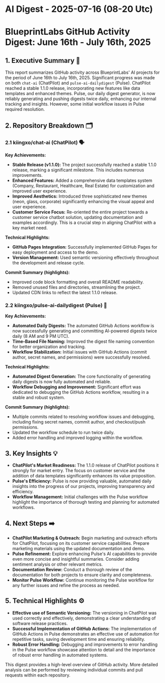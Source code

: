 # AI Digest - 2025-07-16 (08-20 Utc)

# BlueprintLabs GitHub Activity Digest: June 16th - July 16th, 2025

## 1. Executive Summary 🚀

This report summarizes GitHub activity across BlueprintLabs' AI projects for the period of June 16th to July 16th, 2025.  Significant progress was made on both `chat-ai` (ChatPilot) and `pulse-ai-dailydigest` (Pulse).  ChatPilot reached a stable 1.1.0 release, incorporating new features like data templates and enhanced themes. Pulse, our daily digest generator, is now reliably generating and pushing digests twice daily, enhancing our internal tracking and insights.  However, some initial workflow issues in Pulse required resolution.

## 2. Repository Breakdown 🗂️

### 2.1 kiingxo/chat-ai (ChatPilot) 🗣️

**Key Achievements:**

* **Stable Release (v1.1.0):**  The project successfully reached a stable 1.1.0 release, marking a significant milestone. This includes numerous improvements.
* **Enhanced Features:**  Added a comprehensive data templates system (Company, Restaurant, Healthcare, Real Estate) for customization and improved user experience.
* **Improved Aesthetics:** Introduced three sophisticated new themes (neon, glass, corporate) significantly enhancing the visual appeal and user experience.
* **Customer Service Focus:**  Re-oriented the entire project towards a customer service chatbot solution, updating documentation and examples accordingly. This is a crucial step in aligning ChatPilot with a key market need.

**Technical Highlights:**

* **GitHub Pages Integration:**  Successfully implemented GitHub Pages for easy deployment and access to the demo.
* **Version Management:**  Used semantic versioning effectively throughout the development and release cycle.

**Commit Summary (highlights):**

*  Improved code block formatting and overall README readability.
*  Removed unused files and directories, streamlining the project.
*  Updated CDN links to reflect the latest 1.1.0 release.


### 2.2 kiingxo/pulse-ai-dailydigest (Pulse) 🤖

**Key Achievements:**

* **Automated Daily Digests:** The automated GitHub Actions workflow is now successfully generating and committing AI-powered digests twice daily (8 AM and 9 PM UTC).
* **Time-Based File Naming:** Improved the digest file naming convention for better organization and tracking.
* **Workflow Stabilization:** Initial issues with GitHub Actions (commit author, secret names, and permissions) were successfully resolved.

**Technical Highlights:**

* **Automated Digest Generation:** The core functionality of generating daily digests is now fully automated and reliable.
* **Workflow Debugging and Improvement:** Significant effort was dedicated to debugging the GitHub Actions workflow, resulting in a stable and robust system.

**Commit Summary (highlights):**

*  Multiple commits related to resolving workflow issues and debugging, including fixing secret names, commit author, and checkout/push permissions.
*  Updated the workflow schedule to run twice daily.
*  Added error handling and improved logging within the workflow.


## 3. Key Insights 💡

* **ChatPilot's Market Readiness:** The 1.1.0 release of ChatPilot positions it strongly for market entry. The focus on customer service and the addition of data templates significantly enhances its value proposition.
* **Pulse's Efficiency:**  Pulse is now providing valuable, automated daily insights into the progress of our projects, improving transparency and efficiency.
* **Workflow Management:**  Initial challenges with the Pulse workflow highlight the importance of thorough testing and planning for automated workflows.


## 4. Next Steps ➡️

* **ChatPilot Marketing & Outreach:** Begin marketing and outreach efforts for ChatPilot, focusing on its customer service capabilities.  Prepare marketing materials using the updated documentation and demo.
* **Pulse Refinement:**  Explore enhancing Pulse's AI capabilities to provide even more concise and insightful summaries. Consider adding sentiment analysis or other relevant metrics.
* **Documentation Review:** Conduct a thorough review of the documentation for both projects to ensure clarity and completeness.
* **Monitor Pulse Workflow:** Continue monitoring the Pulse workflow for any further issues and refine the process as needed.


## 5. Technical Highlights ⚙️

* **Effective use of Semantic Versioning:**  The versioning in ChatPilot was used correctly and effectively, demonstrating a clear understanding of software release practices.
* **Successful Implementation of GitHub Actions:** The implementation of GitHub Actions in Pulse demonstrates an effective use of automation for repetitive tasks, saving development time and ensuring reliability.
* **Robust Error Handling:**  Debugging and improvements to error handling in the Pulse workflow showcase attention to detail and the importance of robust error handling in automated systems.


This digest provides a high-level overview of GitHub activity. More detailed analysis can be performed by reviewing individual commits and pull requests within each repository.
